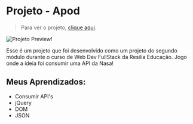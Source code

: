 # Projeto - Apod

>Para ver o projeto, [clique aqui](https://magnusbittencourt.github.io/projeto-Apod/).


![Projeto Preview!](https://cdn.discordapp.com/attachments/831650454832152607/1028831473165418576/unknown.png)

Esse é um projeto que foi desenvolvido como um projeto do segundo módulo durante o curso de Web Dev FullStack da Resilia Educação.
Jogo onde a ideia foi consumir uma API da Nasa!

## Meus Aprendizados:
- Consumir API's
- jQuery
- DOM
- JSON
